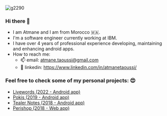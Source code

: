 ![g2290](https://user-images.githubusercontent.com/42352387/170252521-159656e7-e53a-4f1e-af5e-f40418d4f235.png)

### Hi there 👋

- I am Atmane and I am from Morocco 🇲🇦.  
- I'm a software engineer currently working at IBM.  
- I have over 4 years of professional experience developing, maintaining and enhancing android apps. 
- How to reach me: 
    - 📫 email: atmane.taoussi@gmail.com
    - 🔗 linkedin: https://www.linkedin.com/in/atmanetaoussi/

### Feel free to check some of my personal projects: 😍
  - <a href="https://github.com/atidevs/livewords">Livewords (2022 - Android app)</a>
  - <a href="https://github.com/atidevs/pokis">Pokis (2019 - Android app)</a>
  - <a href="https://github.com/atidevs/Tealer-Notes">Tealer Notes (2018 - Android app)</a>
  - <a href="https://github.com/atidevs/perishop">Perishop (2018 - Web app)</a>



<!--
**atidevs/atidevs** is a ✨ _special_ ✨ repository because its `README.md` (this file) appears on your GitHub profile.

Here are some ideas to get you started:

- 🔭 I’m currently working on ...
- 🌱 I’m currently learning ...
- 👯 I’m looking to collaborate on ...
- 🤔 I’m looking for help with ...
- 💬 Ask me about ...
- 📫 How to reach me: ...
- 😄 Pronouns: ...
- ⚡ Fun fact: ...
-->

